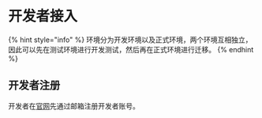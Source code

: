 # 开发者接入

{% hint style="info" %}
&#x20;环境分为开发环境以及正式环境，两个环境互相独立，因此可以先在测试环境进行开发测试，然后再在正式环境进行迁移。
{% endhint %}

## 开发者注册

开发者在[官网](https://www.utopo.com/en-us/chaingerpublish)先通过邮箱注册开发者账号。



